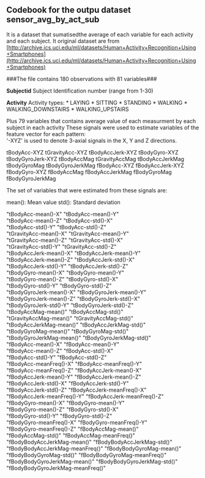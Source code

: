Codebook for the outpu dataset sensor_avg_by_act_sub
------------
It is a dataset that sumatisedthe average of each variable for each activity and each subject.
It original dataset are from [http://archive.ics.uci.edu/ml/datasets/Human+Activity+Recognition+Using+Smartphones](http://archive.ics.uci.edu/ml/datasets/Human+Activity+Recognition+Using+Smartphones) 

###The file contains 180 observations with 81 variables###

**Subjectid**
      Subject Identification number (range from 1-30)

**Activity**
      Activity types: 
       * LAYING
       * SITTING
       * STANDING
       * WALKING
       * WALKING_DOWNSTAIRS
       * WALKING_UPSTAIRS

Plus 79 variables that contains average value of each measurment by each subject in each activity
These signals were used to estimate variables of the feature vector for each pattern:  
'-XYZ' is used to denote 3-axial signals in the X, Y and Z directions.

tBodyAcc-XYZ
tGravityAcc-XYZ
tBodyAccJerk-XYZ
tBodyGyro-XYZ
tBodyGyroJerk-XYZ
tBodyAccMag
tGravityAccMag
tBodyAccJerkMag
tBodyGyroMag
tBodyGyroJerkMag
fBodyAcc-XYZ
fBodyAccJerk-XYZ
fBodyGyro-XYZ
fBodyAccMag
fBodyAccJerkMag
fBodyGyroMag
fBodyGyroJerkMag

The set of variables that were estimated from these signals are: 

mean(): Mean value
std(): Standard deviation

"tBodyAcc-mean()-X"               "tBodyAcc-mean()-Y"              
"tBodyAcc-mean()-Z"               "tBodyAcc-std()-X"               
"tBodyAcc-std()-Y"                "tBodyAcc-std()-Z"               
"tGravityAcc-mean()-X"            "tGravityAcc-mean()-Y"           
"tGravityAcc-mean()-Z"            "tGravityAcc-std()-X"            
"tGravityAcc-std()-Y"             "tGravityAcc-std()-Z"            
"tBodyAccJerk-mean()-X"           "tBodyAccJerk-mean()-Y"          
"tBodyAccJerk-mean()-Z"           "tBodyAccJerk-std()-X"           
"tBodyAccJerk-std()-Y"            "tBodyAccJerk-std()-Z"           
"tBodyGyro-mean()-X"              "tBodyGyro-mean()-Y"             
"tBodyGyro-mean()-Z"              "tBodyGyro-std()-X"              
"tBodyGyro-std()-Y"               "tBodyGyro-std()-Z"              
"tBodyGyroJerk-mean()-X"          "tBodyGyroJerk-mean()-Y"         
"tBodyGyroJerk-mean()-Z"          "tBodyGyroJerk-std()-X"          
"tBodyGyroJerk-std()-Y"           "tBodyGyroJerk-std()-Z"          
"tBodyAccMag-mean()"              "tBodyAccMag-std()"              
"tGravityAccMag-mean()"           "tGravityAccMag-std()"           
"tBodyAccJerkMag-mean()"          "tBodyAccJerkMag-std()"          
"tBodyGyroMag-mean()"             "tBodyGyroMag-std()"             
"tBodyGyroJerkMag-mean()"         "tBodyGyroJerkMag-std()"         
"fBodyAcc-mean()-X"               "fBodyAcc-mean()-Y"              
"fBodyAcc-mean()-Z"               "fBodyAcc-std()-X"               
"fBodyAcc-std()-Y"                "fBodyAcc-std()-Z"               
"fBodyAcc-meanFreq()-X"           "fBodyAcc-meanFreq()-Y"          
"fBodyAcc-meanFreq()-Z"           "fBodyAccJerk-mean()-X"          
"fBodyAccJerk-mean()-Y"           "fBodyAccJerk-mean()-Z"          
"fBodyAccJerk-std()-X"            "fBodyAccJerk-std()-Y"           
"fBodyAccJerk-std()-Z"            "fBodyAccJerk-meanFreq()-X"      
"fBodyAccJerk-meanFreq()-Y"       "fBodyAccJerk-meanFreq()-Z"      
"fBodyGyro-mean()-X"              "fBodyGyro-mean()-Y"             
"fBodyGyro-mean()-Z"              "fBodyGyro-std()-X"              
"fBodyGyro-std()-Y"               "fBodyGyro-std()-Z"              
"fBodyGyro-meanFreq()-X"          "fBodyGyro-meanFreq()-Y"         
"fBodyGyro-meanFreq()-Z"          "fBodyAccMag-mean()"             
"fBodyAccMag-std()"               "fBodyAccMag-meanFreq()"         
"fBodyBodyAccJerkMag-mean()"      "fBodyBodyAccJerkMag-std()"      
"fBodyBodyAccJerkMag-meanFreq()"  "fBodyBodyGyroMag-mean()"        
"fBodyBodyGyroMag-std()"          "fBodyBodyGyroMag-meanFreq()"    
"fBodyBodyGyroJerkMag-mean()"     "fBodyBodyGyroJerkMag-std()"     
"fBodyBodyGyroJerkMag-meanFreq()"
